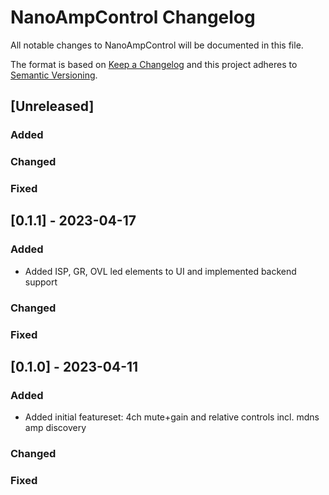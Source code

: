 # NanoAmpControl Changelog
All notable changes to NanoAmpControl will be documented in this file.

The format is based on [Keep a Changelog](http://keepachangelog.com/en/1.0.0/)
and this project adheres to [Semantic Versioning](http://semver.org/spec/v2.0.0.html).

## [Unreleased]
### Added

### Changed

### Fixed

## [0.1.1] - 2023-04-17
### Added
- Added ISP, GR, OVL led elements to UI and implemented backend support

### Changed

### Fixed

## [0.1.0] - 2023-04-11
### Added
- Added initial featureset: 4ch mute+gain and relative controls incl. mdns amp discovery

### Changed

### Fixed
